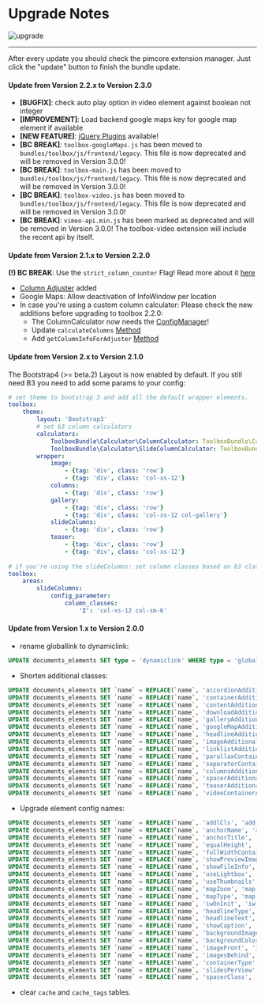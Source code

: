 # Upgrade Notes
![upgrade](https://user-images.githubusercontent.com/700119/31535145-3c01a264-affa-11e7-8d86-f04c33571f65.png)  
***
After every update you should check the pimcore extension manager. Just click the "update" button to finish the bundle update.

#### Update from Version 2.2.x to Version 2.3.0
- **[BUGFIX]**: check auto play option in video element against boolean not integer
- **[IMPROVEMENT]**: Load backend google maps key for google map element if available
- **[NEW FEATURE]**: [jQuery Plugins](docs/80_Javascript.md) available!
- **[BC BREAK]**: `toolbox-googleMaps.js` has been moved to `bundles/toolbox/js/frontend/legacy`. This file is now deprecated and will be removed in Version 3.0.0!
- **[BC BREAK]**: `toolbox-main.js` has been moved to `bundles/toolbox/js/frontend/legacy`. This file is now deprecated and will be removed in Version 3.0.0!
- **[BC BREAK]**: `toolbox-video.js` has been moved to `bundles/toolbox/js/frontend/legacy`. This file is now deprecated and will be removed in Version 3.0.0!
- **[BC BREAK]**: `vimeo-api.min.js` has been marked as deprecated and will be removed in Version 3.0.0! The toolbox-video extension will include the recent api by itself.

#### Update from Version 2.1.x to Version 2.2.0
**(!) BC BREAK**: Use the `strict_column_counter` Flag! Read more about it [here](docs/70_ConfgurationFlags.md#strict_column_counter-flag)

- [Column Adjuster](docs/60_ColumnAdjuster.md) added
- Google Maps: Allow deactivation of InfoWindow per location
- In case you're using a custom column calculator: Please check the new additions before upgrading to toolbox 2.2.0:
  - The ColumnCalculator now needs the [ConfigManager](https://github.com/dachcom-digital/pimcore-toolbox/blob/master/src/ToolboxBundle/Calculator/Bootstrap4/ColumnCalculator.php#L18)!
  - Update `calculateColumns` [Method](https://github.com/dachcom-digital/pimcore-toolbox/blob/master/src/ToolboxBundle/Calculator/Bootstrap4/ColumnCalculator.php#L24)
  - Add `getColumnInfoForAdjuster` [Method](https://github.com/dachcom-digital/pimcore-toolbox/blob/master/src/ToolboxBundle/Calculator/Bootstrap4/ColumnCalculator.php#L139)

#### Update from Version 2.x to Version 2.1.0
The Bootstrap4 (>= beta.2) Layout is now enabled by default. If you still need B3 you need to add some params to your config:

```yaml
# set theme to bootstrap 3 and add all the default wrapper elements.
toolbox:
    theme:
        layout: 'Bootstrap3'
        # set b3 column calculators
        calculators:
            ToolboxBundle\Calculator\ColumnCalculator: ToolboxBundle\Calculator\Bootstrap3\ColumnCalculator
            ToolboxBundle\Calculator\SlideColumnCalculator: ToolboxBundle\Calculator\Bootstrap3\SlideColumnCalculator
        wrapper:
            image:
                - {tag: 'div', class: 'row'}
                - {tag: 'div', class: 'col-xs-12'}
            columns:
                - {tag: 'div', class: 'row'}
            gallery:
                - {tag: 'div', class: 'row'}
                - {tag: 'div', class: 'col-xs-12 col-gallery'}
            slideColumns:
                - {tag: 'div', class: 'row'}
            teaser:
                - {tag: 'div', class: 'row'}
                - {tag: 'div', class: 'col-xs-12'}
                
# if you're using the slideColumns: set column classes based on b3 classes.
toolbox:
    areas:
        slideColumns:
            config_parameter:
                column_classes:
                    '2': 'col-xs-12 col-sm-6'
```

#### Update from Version 1.x to Version 2.0.0
- rename globallink to dynamiclink:
```sql
UPDATE documents_elements SET type = 'dynamiclink' WHERE type = 'globallink';
```

- Shorten additional classes:
```sql
UPDATE documents_elements SET `name` = REPLACE(`name`, 'accordionAdditionalClasses', 'add_classes');
UPDATE documents_elements SET `name` = REPLACE(`name`, 'containerAdditionalClasses', 'add_classes');
UPDATE documents_elements SET `name` = REPLACE(`name`, 'contentAdditionalClasses', 'add_classes');
UPDATE documents_elements SET `name` = REPLACE(`name`, 'downloadAdditionalClasses', 'add_classes');
UPDATE documents_elements SET `name` = REPLACE(`name`, 'galleryAdditionalClasses', 'add_classes');
UPDATE documents_elements SET `name` = REPLACE(`name`, 'googleMapAdditionalClasses', 'add_classes');
UPDATE documents_elements SET `name` = REPLACE(`name`, 'headlineAdditionalClasses', 'add_classes');
UPDATE documents_elements SET `name` = REPLACE(`name`, 'imageAdditionalClasses', 'add_classes');
UPDATE documents_elements SET `name` = REPLACE(`name`, 'linklistAdditionalClasses', 'add_classes');
UPDATE documents_elements SET `name` = REPLACE(`name`, 'parallaxContainerAdditionalClasses', 'add_classes');
UPDATE documents_elements SET `name` = REPLACE(`name`, 'separatorContainerAdditionalClasses', 'add_classes');
UPDATE documents_elements SET `name` = REPLACE(`name`, 'columnsAdditionalClasses', 'add_classes');
UPDATE documents_elements SET `name` = REPLACE(`name`, 'spacerAdditionalClasses', 'add_classes');
UPDATE documents_elements SET `name` = REPLACE(`name`, 'teaserAdditionalClasses', 'add_classes');
UPDATE documents_elements SET `name` = REPLACE(`name`, 'videoContainerAdditionalClasses', 'add_classes');
```

- Upgrade element config names:

```sql
UPDATE documents_elements SET `name` = REPLACE(`name`, 'addlCls', 'add_classes');
UPDATE documents_elements SET `name` = REPLACE(`name`, 'anchorName', 'anchor_name');
UPDATE documents_elements SET `name` = REPLACE(`name`, 'anchorTitle', 'anchor_title');
UPDATE documents_elements SET `name` = REPLACE(`name`, 'equalHeight', 'equal_height');
UPDATE documents_elements SET `name` = REPLACE(`name`, 'fullWidthContainer', 'full_width_container');
UPDATE documents_elements SET `name` = REPLACE(`name`, 'showPreviewImages', 'show_preview_images');
UPDATE documents_elements SET `name` = REPLACE(`name`, 'showFileInfo', 'show_file_info');
UPDATE documents_elements SET `name` = REPLACE(`name`, 'useLightbox', 'use_light_box');
UPDATE documents_elements SET `name` = REPLACE(`name`, 'useThumbnails', 'use_thumbnails');
UPDATE documents_elements SET `name` = REPLACE(`name`, 'mapZoom', 'map_zoom');
UPDATE documents_elements SET `name` = REPLACE(`name`, 'mapType', 'map_type');
UPDATE documents_elements SET `name` = REPLACE(`name`, 'iwOnInit', 'iw_on_init');
UPDATE documents_elements SET `name` = REPLACE(`name`, 'headlineType', 'headline_type');
UPDATE documents_elements SET `name` = REPLACE(`name`, 'headlineText', 'headline_text');
UPDATE documents_elements SET `name` = REPLACE(`name`, 'showCaption', 'show_caption');
UPDATE documents_elements SET `name` = REPLACE(`name`, 'backgroundImage', 'background_image'); #parallax
UPDATE documents_elements SET `name` = REPLACE(`name`, 'backgroundColor', 'background_color'); #parallax
UPDATE documents_elements SET `name` = REPLACE(`name`, 'imageFront', 'image_front');
UPDATE documents_elements SET `name` = REPLACE(`name`, 'imagesBehind', 'image_behind');
UPDATE documents_elements SET `name` = REPLACE(`name`, 'containerType', 'container_type');
UPDATE documents_elements SET `name` = REPLACE(`name`, 'slidesPerView', 'slides_per_view');
UPDATE documents_elements SET `name` = REPLACE(`name`, 'spacerClass', 'spacer_class');
```

- clear `cache` and `cache_tags` tables.
